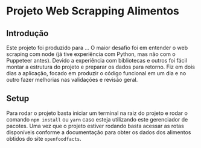 # Projeto Web Scrapping Alimentos

## Introdução

 Este projeto foi produzido para ...
 O maior desafio foi em entender o web scraping com node (já tive experiência com Python, mas não com o Puppeteer antes).
 Devido a experiência com bibliotecas e outros foi fácil montar a estrutura do projeto e preparar os dados para retorno.
 Fiz em dois dias a aplicação, focado em produzir o código funcional em um dia e no outro fazer melhorias nas validações e revisão geral.

## Setup

 Para rodar o projeto basta iniciar um terminal na raiz do projeto e rodar o comando `npm install` ou `yarn` caso esteja utilizando este gerenciador de pacotes.
 Uma vez que o projeto estiver rodando basta acessar as rotas disponíveis conforme a documentação para obter os dados dos alimentos obtidos do site `openfoodfacts`.
